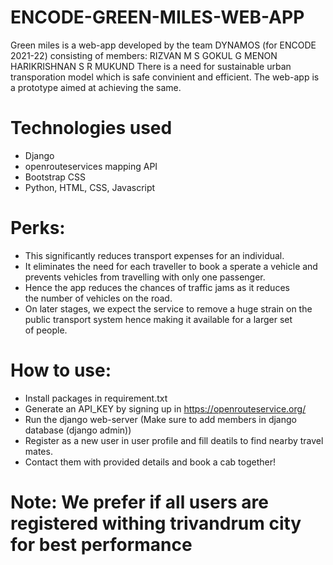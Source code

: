 # ENCODE-GREEN-MILES-WEB-APP

Green miles is a web-app developed by the team DYNAMOS (for ENCODE 2021-22) consisting of members:
RIZVAN M S
GOKUL G MENON
HARIKRISHNAN S
R MUKUND
There is a need for sustainable urban transporation model which is safe convinient and efficient. The web-app is a prototype aimed at achieving the same.

# Technologies used
* Django
* openrouteservices mapping API
* Bootstrap CSS
* Python, HTML, CSS, Javascript

# Perks:
* This significantly reduces transport expenses for an individual.
* It eliminates the need for each traveller to book a sperate a vehicle and prevents vehicles from travelling with only one passenger.
* Hence the app reduces the chances of traffic jams as it reduces the number of vehicles on the road.
* On later stages, we expect the service to remove a huge strain on the public transport system hence making it available for a larger set of people.

# How to use:
* Install packages in requirement.txt
* Generate an API_KEY by signing up in https://openrouteservice.org/
* Run the django web-server (Make sure to add members in django database (django admin))
* Register as a new user in user profile and fill deatils to find nearby travel mates. 
* Contact them with provided details and book a cab together!


# Note: We prefer if all users are registered withing trivandrum city for best performance
